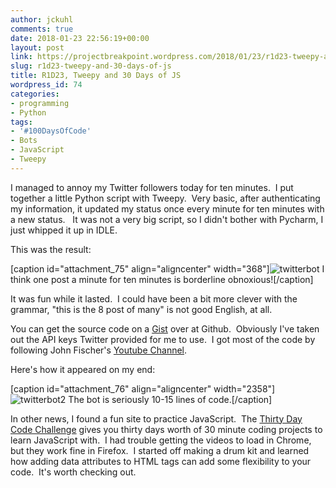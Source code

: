 ```yaml
---
author: jckuhl
comments: true
date: 2018-01-23 22:56:19+00:00
layout: post
link: https://projectbreakpoint.wordpress.com/2018/01/23/r1d23-tweepy-and-30-days-of-js/
slug: r1d23-tweepy-and-30-days-of-js
title: R1D23, Tweepy and 30 Days of JS
wordpress_id: 74
categories:
- programming
- Python
tags:
- '#100DaysOfCode'
- Bots
- JavaScript
- Tweepy
---
```


I managed to annoy my Twitter followers today for ten minutes.  I put together a little Python script with Tweepy.  Very basic, after authenticating my information, it updated my status once every minute for ten minutes with a new status.   It was not a very big script, so I didn't bother with Pycharm, I just whipped it up in IDLE.

This was the result:

[caption id="attachment_75" align="aligncenter" width="368"]![twitterbot](https://projectbreakpoint.files.wordpress.com/2018/01/twitterbot.png) I think one post a minute for ten minutes is borderline obnoxious![/caption]

It was fun while it lasted.  I could have been a bit more clever with the grammar, "this is the 8 post of many" is not good English, at all.

You can get the source code on a [Gist](https://gist.github.com/jckuhl/6da5610619524baa10d3c3dfee8f205e) over at Github.  Obviously I've taken out the API keys Twitter provided for me to use.  I got most of the code by following John Fischer's [Youtube Channel](https://www.youtube.com/channel/UCoMAKPDECRWb7GEWF1lQZMQ).

Here's how it appeared on my end:

[caption id="attachment_76" align="aligncenter" width="2358"]![twitterbot2](https://projectbreakpoint.files.wordpress.com/2018/01/twitterbot2.png) The bot is seriously 10-15 lines of code.[/caption]

In other news, I found a fun site to practice JavaScript.  The [Thirty Day Code Challenge](https://courses.wesbos.com/account/access/5a66485ca6b56c55273b5479/view/194130581) gives you thirty days worth of 30 minute coding projects to learn JavaScript with.  I had trouble getting the videos to load in Chrome, but they work fine in Firefox.  I started off making a drum kit and learned how adding data attributes to HTML tags can add some flexibility to your code.  It's worth checking out.
